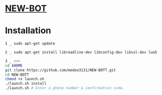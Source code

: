 # [NEW-BOT](https://telegram.me/new_supp)





# Installation

```sh
1 _ sudo apt-get update 

2 _ sudo apt-get install libreadline-dev libconfig-dev libssl-dev lua5.2 liblua5.2-dev libevent-dev make autoconf unzip git redis-server g++ libjansson-dev libpython-dev expat libexpat1-dev

3 _ >>>
cd $HOME
git clone https://github.com/medoo3131/NEW-BOTT.git
cd NEW-BOTT
chmod +x launch.sh
./launch.sh install
./launch.sh # Enter a phone number & confirmation code.
```

